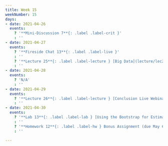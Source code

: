 ```yaml
---
title: Week 15
weekNumber: 15
days:
- date: 2021-04-26
  events:
    ? '**Mini-Discussion 7**{: .label .label-crit }'
    : ''
- date: 2021-04-27
  events:
    ? '**Fireside Chat 13**{: .label .label-live }'
    : ''
    ? '**Lecture 25**{: .label .label-lecture } [Big Data](lecture/lec25)'
    : ''
- date: 2021-04-28
  events:
    ? 'N/A'
    : ''
- date: 2021-04-29
  events:
    ? '**Lecture 26**{: .label .label-lecture } [Conclusion Live Webinar](https://berkeley.zoom.us/j/99980560875)'
    : ''
- date: 2021-04-30
  events:
    ? '**Lab 13**{: .label .label-lab } [Using the Bootstrap for Estimation](https://data100.datahub.berkeley.edu/hub/user-redirect/git-pull?repo=https%3A%2F%2Fgithub.com%2FDS-100%2Fsp21&urlpath=tree%2Fsp21%2Flab%2Flab13&branch=main) (due May 6)'
    : ''
    ? '**Homework 12**{: .label .label-hw } Bonus Assignment (due May 6)'
    : ''

---
```

